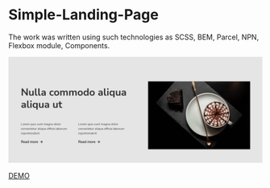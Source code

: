 # Simple-Landing-Page
The work was written using such technologies as SCSS, BEM, Parcel, NPN, Flexbox module, Components.
 
<img src='preview.png'>

[DEMO](https://natashapahorukova.github.io/Simple-Landing-Page/)
